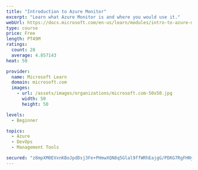 ```yaml
---
title: "Introduction to Azure Monitor"
excerpt: "Learn what Azure Monitor is and where you would use it."
webUrl: https://docs.microsoft.com/en-us/learn/modules/intro-to-azure-monitor/
type: course
price: Free
length: PT49M
ratings:
  count: 28
  average: 4.857143
heat: 50

provider:
  name: Microsoft Learn
  domain: microsoft.com
  images:
    - url: /assets/images/organizations/microsoft.com-50x50.jpg
      width: 50
      height: 50

levels:
  - Beginner

topics:
  - Azure
  - DevOps
  - Management Tools

secured: "z8mpXM0EVxnKBoJpdDsj3Fe+PHmwXQN8q5Glal9ffWRhEajgG/PDKG7RgFHNykqkurClMhXXmdNEnm/w3cmmeqRPcCB1qniUW2WPuwcgq9Z4vCNVpXXYJT/qOQgVszTZKFKsZkJqTCMTYMpRKULQmin9WHkjBD85HYXweiwUiiOuAYK7pgrf4zUMNAbOb+ZjOsoS/nTjcm2JuFG4CxaLFB9JradksFyIXPyZVzgoUtLibyEo00v336XDbSsIt930rBOsrwv/rzzs0JyPXjUg3Ro2JJylLSB7sE+kMsm4KgeP0aqzU421JlxBvHCWpSnTrJIXudrBMgD84EmEFBHa5vugXUXWQFyR8tocyLdPmhXCrAUyaKDPhqZK3zL4lYi1WnBYjhhynNq9ULJYB0M+5C1hH3fvkTbJfFaGFFvQdL4=;5fNmX3Z5fEluF0xS3PQm0w=="
---
```



